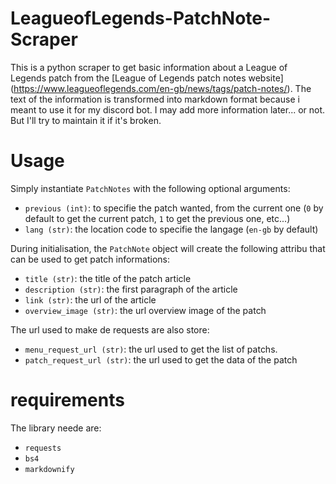 # LeagueofLegends-PatchNote-Scraper

This is a python scraper to get basic information about a League of Legends patch from the [League of Legends patch notes website] (https://www.leagueoflegends.com/en-gb/news/tags/patch-notes/).
The text of the information is transformed into markdown format because i meant to use it for my discord bot.
I may add more information later... or not.
But I'll try to maintain it if it's broken.

# Usage

Simply instantiate `PatchNotes` with the following optional arguments:
- `previous (int)`: to specifie the patch wanted, from the current one (`0` by default to get the current patch, `1` to get the previous one, etc...)
- `lang (str)`: the location code to specifie the langage (`en-gb` by default)

During initialisation, the `PatchNote` object will create the following attribu that can be used to get patch informations:
- `title (str)`: the title of the patch article
- `description (str)`: the first paragraph of the article
- `link (str)`: the url of the article
- `overview_image (str)`: the url overview image of the patch

The url used to make de requests are also store:
- `menu_request_url (str)`: the url used to get the list of patchs.
- `patch_request_url (str)`: the url used to get the data of the patch

# requirements

The library neede are:
- `requests`
- `bs4`
- `markdownify`


